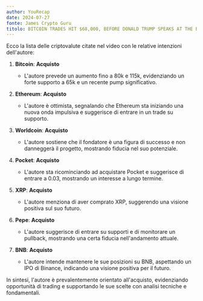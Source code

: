```yaml
---
author: YouRecap
date: 2024-07-27
fonte: James Crypto Guru
titolo: BITCOIN TRADES HIT $68,000, BEFORE DONALD TRUMP SPEAKS AT THE BITCOIN CONFERENCE TODAY!!!
---
```


Ecco la lista delle criptovalute citate nel video con le relative intenzioni dell'autore:

1. **Bitcoin**: **Acquisto**
   - L'autore prevede un aumento fino a 80k e 115k, evidenziando un forte supporto a 65k e un recente pump significativo. 

2. **Ethereum**: **Acquisto**
   - L'autore è ottimista, segnalando che Ethereum sta iniziando una nuova onda impulsiva e suggerisce di entrare in un trade su supporto.

3. **Worldcoin**: **Acquisto**
   - L'autore sostiene che il fondatore è una figura di successo e non danneggerà il progetto, mostrando fiducia nel suo potenziale.

4. **Pocket**: **Acquisto**
   - L'autore sta ricominciando ad acquistare Pocket e suggerisce di entrare a 0.03, mostrando un interesse a lungo termine.

5. **XRP**: **Acquisto**
   - L'autore menziona di aver comprato XRP, suggerendo una visione positiva sul suo futuro.

6. **Pepe**: **Acquisto**
   - L'autore suggerisce di entrare su supporti e di monitorare un pullback, mostrando una certa fiducia nell'andamento attuale.

7. **BNB**: **Acquisto**
   - L'autore intende mantenere le sue posizioni su BNB, aspettando un IPO di Binance, indicando una visione positiva per il futuro.

In sintesi, l'autore è prevalentemente orientato all'acquisto, evidenziando opportunità di trading e supportando le sue scelte con analisi tecniche e fondamentali.

